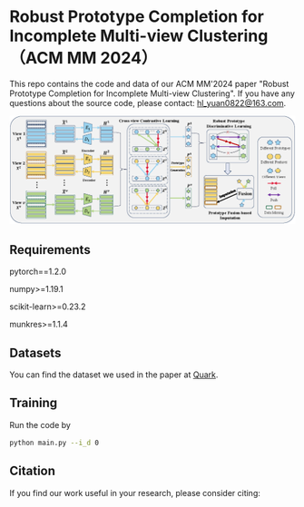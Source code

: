# Robust Prototype Completion for Incomplete Multi-view Clustering（ACM MM 2024）

This repo contains the code and data of our ACM MM'2024 paper "Robust Prototype Completion for Incomplete Multi-view Clustering". If you have any questions about the source code, please contact: hl_yuan0822@163.com.

![framework](/figure/Overview.png)

## Requirements

pytorch==1.2.0 

numpy>=1.19.1

scikit-learn>=0.23.2

munkres>=1.1.4

## Datasets

You can find the dataset we used in the paper at [Quark](https://pan.quark.cn/s/8d8c394501f7).

## Training

Run the code by
```bash
python main.py --i_d 0 
```
## Citation

If you find our work useful in your research, please consider citing:

